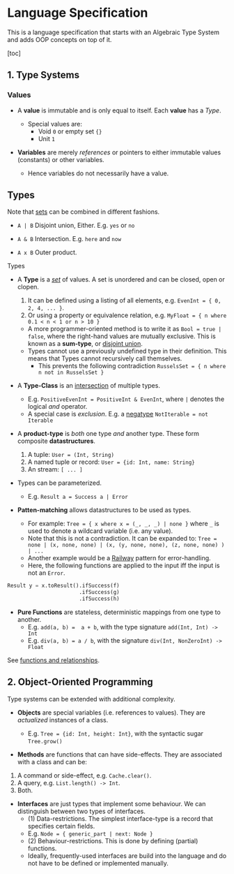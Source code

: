 # Language Specification

This is a language specification that starts with an Algebraic Type System and adds OOP concepts on top of it.

[toc]

## 1. Type Systems

### Values

* A **value** is immutable and is only equal to itself. Each **value** has a _Type_.
  * Special values are:
    * Void `0` or empty set `{}`
    * Unit `1`

* **Variables** are merely _references_ or pointers to either immutable values (constants) or other variables.
  * Hence variables do not necessarily have a value.

## Types

Note that [sets](https://en.wikipedia.org/wiki/Set_theory) can be combined in different fashions.

* `A | B` Disjoint union, Either. E.g. `yes` or `no`

* `A & B` Intersection. E.g. `here` and `now`

* `A x B` Outer product.

Types

* A **Type** is a [_set_](https://en.wikipedia.org/wiki/Set_theory) of values. A set is unordered and can be closed, open or clopen.
  1. It can be defined using a listing of all elements, e.g. `EvenInt = { 0, 2, 4, ... }`.
  2. Or using a property or equivalence relation, e.g. `MyFloat = { n where 0.1 < n < 1 or n > 10 }`
  * A more programmer-oriented method is to write it as `Bool = true | false`, where the right-hand values are mutually exclusive. This is known as a **sum-type**, or [disjoint union](https://en.wikipedia.org/wiki/Coproduct).
  * Types cannot use a previously undefined type in their definition. This means that Types cannot recursively call themselves.
    * This prevents the following contradiction `RusselsSet = { n where n not in RusselsSet }`

* A **Type-Class** is an [intersection](https://en.wikipedia.org/wiki/Intersection) of multiple types.
  * E.g. `PositiveEvenInt = PositiveInt & EvenInt`, where `|` denotes the logical _and_ operator.
  * A special case is _exclusion_. E.g. a [negatype](https://www.hillelwayne.com/negatypes/) `NotIterable = not Iterable`

* A **product-type** is _both_ one type _and_ another type. These form composite **datastructures**.

  1. A tuple:  `User = (Int, String)`
  2. A named tuple or record: `User = {id: Int, name: String}`
  3. An stream: `[ ... ]`

* Types can be parameterized.
  * E.g. `Result a = Success a | Error`

* **Patten-matching** allows datastructures to be used as types.

  * For example: `Tree = { x where x = (_, _, _) | none }` where `_` is used to denote a wildcard variable (i.e. any value).
  * Note that this is not a contradiction. It can be expanded to: `Tree = none | (x, none, none) | (x, (y, none, none), (z, none, none) ) | ...`
  * Another example would be a [Railway](https://fsharpforfunandprofit.com/rop/) pattern for error-handling.
  * Here, the following functions are applied to the input iff the input is not an `Error`.

```python
Result y = x.toResult().ifSuccess(f)
                       .ifSuccess(g)
                       .ifSuccess(h)
```

* **Pure Functions** are stateless, deterministic mappings from one type to another.
  * E.g. `add(a, b) =  a + b`, with the type signature `add(Int, Int) -> Int`
  * E.g. `div(a, b) = a / b`, with the signature `div(Int, NonZeroInt) -> Float`

See [functions and relationships](../domain-modelling/functions-relations.md).

## 2. Object-Oriented Programming

Type systems can be extended with additional complexity.

* **Objects** are special variables (i.e. references to values). They are _actualized_ instances of a class.
  * E.g. `Tree = {id: Int, height: Int}`, with the syntactic sugar `Tree.grow()`

* **Methods** are functions that can have side-effects. They are associated with a class and can be:

 1. A command or side-effect, e.g. `Cache.clear()`.
 2. A query, e.g. `List.length() -> Int`.
 3. Both.

* **Interfaces** are just types that implement some behaviour. We can distinguish between two types of interfaces.
  * (1) Data-restrictions. The simplest interface-type is a record that specifies certain fields.
  * E.g. `Node = { generic_part | next: Node }`
  * (2) Behaviour-restrictions. This is done by defining (partial) functions.
  * Ideally, frequently-used interfaces are build into the language and do not have to be defined or implemented manually.
